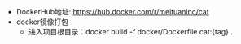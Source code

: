 + DockerHub地址: https://hub.docker.com/r/meituaninc/cat
+ docker镜像打包
  + 进入项目根目录：docker build -f docker/Dockerfile cat:{tag} .
